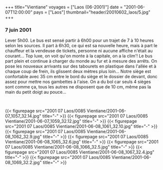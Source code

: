 +++
title="Vientiane"
voyages = ["Laos (06-2001)"]
date = "2001-06-07T12:00:00"
pays = ["Laos"]
thumbnail="header/20010602_laos/5.jpg"
+++
### 7 juin 2001

Lever 5h00. Le bus est sensé partir à 6h00 pour un trajet de 7 à 10 heures 
selon les sources. Il part à 6h30, ce qui est sa nouvelle heure, mais à part 
le chauffeur et la vendeuse de tickets, personne ni aucune affiche n'était au 
courant... Top luxe, on voit qu'on monte à la capitale, on a la clim'! Le bus 
part plein et continue à charger du monde au fur et à mesure des arrêts. On 
pose les nouveaux arrivants sur des tabourets en plastique dans l'allée et à 
chaque coup de frein, ils glissent deux mètres plus loin... Notre siège est 
confortable avec 35 cm entre le bord du siège et le dossier de devant, donc 
assez pour mettre nos gambettes à l'aise. On a du bol car seuls 4 sièges sont 
comme ça, tous les autres ne disposent que de 10 cm, même pas la main du petit 
doigt au pouce...

&nbsp;


<div id="TOTO">{{< figurepage src="2001 07 Laos/0085 Vientiane/2001-06-07_1057_32.14.jpg" title="-"  >}}
{{< figurepage src="2001 07 Laos/0085 Vientiane/2001-06-07_1059_32.12.jpg" title="-"  >}}
{{< figurepage src="2001 07 Laos/0085 Vientiane/2001-06-08_1061_32.10.jpg" title="-"  >}}
{{< figurepage src="2001 07 Laos/0085 Vientiane/2001-06-08_1062_32.9.jpg" title="-"  >}}
{{< figurepage src="2001 07 Laos/0085 Vientiane/2001-06-08_1065_32.6.jpg" title="-"  >}}
{{< figurepage src="2001 07 Laos/0085 Vientiane/2001-06-08_1066_32.5.jpg" title="-"  >}}
{{< figurepage src="2001 07 Laos/0085 Vientiane/2001-06-08_1067_32.4.jpg" title="-"  >}}
{{< figurepage src="2001 07 Laos/0085 Vientiane/2001-06-08_1069_32.2.jpg" title="-"  >}}
</DIV>


